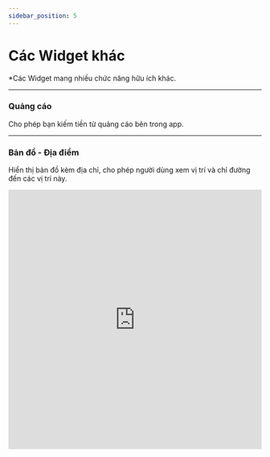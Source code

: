```yaml
---
sidebar_position: 5
---
```


# Các Widget khác
*Các Widget mang nhiều chức năng hữu ích khác.

---

### Quảng cáo
Cho phép bạn kiếm tiền từ quảng cáo bên trong app.

---

### Bản đồ - Địa điểm

Hiển thị bản đồ kèm địa chỉ, cho phép người dùng xem vị trí và chỉ đường đến các vị trí này.

<iframe width="100%" height="515" src="https://www.youtube.com/embed/jzLdHH7MIfk" title="YouTube video player" frameborder="0" allow="accelerometer; autoplay; clipboard-write; encrypted-media; gyroscope; picture-in-picture" allowfullscreen></iframe>